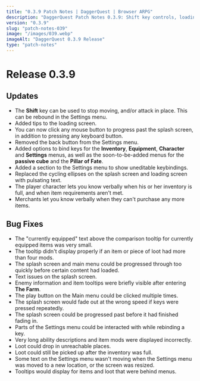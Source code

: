 ```yaml
---
title: "0.3.9 Patch Notes | DaggerQuest | Browser ARPG"
description: "DaggerQuest Patch Notes 0.3.9: Shift key controls, loading screen tips, keybinding options, and many UI improvements."
version: "0.3.9"
slug: "patch-notes-039"
image: "/images/039.webp"
imageAlt: "DaggerQuest 0.3.9 Release"
type: "patch-notes"
---
```


# Release 0.3.9

## Updates

- The **Shift** key can be used to stop moving, and/or attack in place. This can be rebound in the Settings menu.
- Added tips to the loading screen.
- You can now click any mouse button to progress past the splash screen, in addition to pressing any keyboard button.
- Removed the back button from the Settings menu.
- Added options to bind keys for the **Inventory**, **Equipment**, **Character** and **Settings** menus, as well as the soon-to-be-added menus for the **passive cube** and the **Pillar of Fate**.
- Added a section to the Settings menu to show uneditable keybindings.
- Replaced the cycling ellipses on the splash screen and loading screen with pulsating text.
- The player character lets you know verbally when his or her inventory is full, and when item requirements aren't met.
- Merchants let you know verbally when they can't purchase any more items.

## Bug Fixes

- The "currently equipped" text above the comparison tooltip for currently equipped items was very small.
- The tooltip didn't display properly if an item or piece of loot had more than four mods.
- The splash screen and main menu could be progressed through too quickly before certain content had loaded.
- Text issues on the splash screen.
- Enemy information and item tooltips were briefly visible after entering **The Farm**.
- The play button on the Main menu could be clicked multiple times.
- The splash screen would fade out at the wrong speed if keys were pressed repeatedly.
- The splash screen could be progressed past before it had finished fading in.
- Parts of the Settings menu could be interacted with while rebinding a key.
- Very long ability descriptions and item mods were displayed incorrectly.
- Loot could drop in unreachable places.
- Loot could still be picked up after the inventory was full.
- Some text on the Settings menu wasn't moving when the Settings menu was moved to a new location, or the screen was resized.
- Tooltips would display for items and loot that were behind menus.